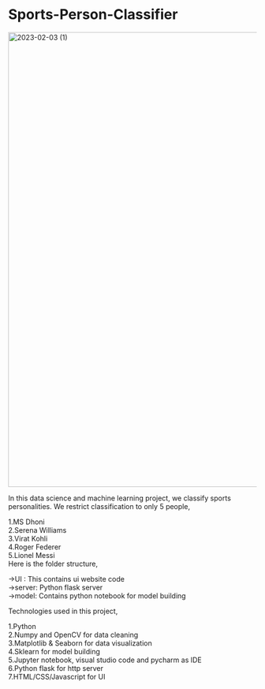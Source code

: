 # Sports-Person-Classifier

<img width="922" alt="2023-02-03 (1)" src="https://user-images.githubusercontent.com/105991587/216429785-5db5bdd0-49f5-418e-8bd1-0fb699bf38a9.png">

In this data science and machine learning project, we classify sports personalities. We restrict classification to only 5 people, <br>

1.MS Dhoni <br>
2.Serena Williams <br>
3.Virat Kohli <br>
4.Roger Federer <br>
5.Lionel Messi <br>
Here is the folder structure,<br>

->UI : This contains ui website code <br>
->server: Python flask server <br>
->model: Contains python notebook for model building <br>


Technologies used in this project,<br>

1.Python <br>
2.Numpy and OpenCV for data cleaning <br>
3.Matplotlib & Seaborn for data visualization <br>
4.Sklearn for model building <br>
5.Jupyter notebook, visual studio code and pycharm as IDE <br>
6.Python flask for http server <br>
7.HTML/CSS/Javascript for UI <br>
